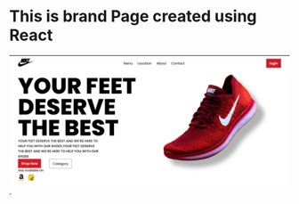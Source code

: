# This is brand Page created using React 

![image alt](https://github.com/manishkuchalia12/Brand-page/blob/ba2eb9e98d19fa954c4749b5781a5452b39f2b53/Screenshot%202025-07-03%20215811.png).
